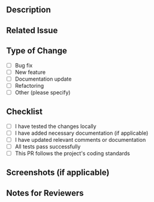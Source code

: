 ## Description
<!-- Describe the changes introduced by this pull request -->

## Related Issue
<!-- If this pull request is related to any GitHub issue, mention it here -->

## Type of Change
<!-- Choose one or more types that describe the changes in this PR -->
- [ ] Bug fix
- [ ] New feature
- [ ] Documentation update
- [ ] Refactoring
- [ ] Other (please specify)

## Checklist
<!-- Check all that apply -->
- [ ] I have tested the changes locally
- [ ] I have added necessary documentation (if applicable)
- [ ] I have updated relevant comments or documentation
- [ ] All tests pass successfully
- [ ] This PR follows the project's coding standards

## Screenshots (if applicable)
<!-- Include screenshots or GIFs that demonstrate the changes, if relevant -->

## Notes for Reviewers
<!-- Any additional information or notes for the reviewers -->
